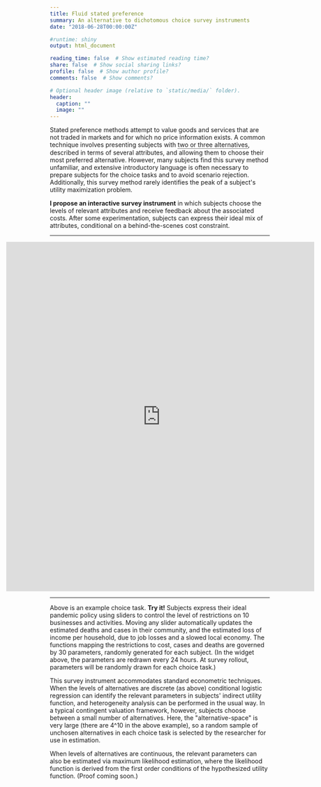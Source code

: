 ```yaml
---
title: Fluid stated preference
summary: An alternative to dichotomous choice survey instruments
date: "2018-06-28T00:00:00Z"

#runtime: shiny
output: html_document

reading_time: false  # Show estimated reading time?
share: false  # Show social sharing links?
profile: false  # Show author profile?
comments: false  # Show comments?

# Optional header image (relative to `static/media/` folder).
header:
  caption: ""
  image: ""
---
```


<style>

u {
  position: relative;
  display: inline-block;
  border-bottom: 1px dotted black;
  text-decoration: none;
}

u span {
visibility: hidden;
  width: 200px;
  background-color: #795548;
  color: #fff;
  text-align: left;
  text-color: white;
  border-radius: 6px;
  padding: 10px 10px 10px 10px;
  
  /* Position the tooltip */
  position: absolute;
  z-index: 1;
  top: 100%;
  left: 50%;
  margin-left: -60px;
  
  opacity: 0;
  transition: opacity 1s;
  }

u:hover span {
  visibility: visible;
  opacity: 1;
}
</style>


Stated preference methods attempt to value goods and services that are not traded in markets and for which no price information exists. A common technique involves presenting subjects with <u>two or three alternatives<span>Typically one alternative is "the status quo" or the option to forgo all costs and benefits associated with the good or service being valued.</span></u>, described in terms of several attributes, and allowing them to choose their most preferred alternative. However, many subjects find this survey method unfamiliar, and extensive introductory language is often necessary to prepare subjects for the choice tasks and to avoid scenario rejection. Additionally, this survey method rarely identifies the peak of a subject's utility maximization problem. 

<strong>I propose an interactive survey instrument</strong> in which subjects choose the levels of relevant attributes and receive feedback about the associated costs. After some experimentation, subjects can express their ideal mix of attributes, conditional on a behind-the-scenes cost constraint.

<HR>

<iframe style="padding-left:-100px; margin-left:-100px" height="800" width="140%" frameborder="no" src="https://joemitchellnelson.shinyapps.io/survey-instrument/"> </iframe>

<HR>

Above is an example choice task. <strong>Try it!</strong> Subjects express their ideal pandemic policy using sliders to control the level of restrictions on 10 businesses and activities. Moving any slider automatically updates the estimated deaths and cases in their community, and the estimated loss of income per household, due to job losses and a slowed local economy. The functions mapping the restrictions to cost, cases and deaths are governed by 30 parameters, randomly generated for each subject. (In the widget above, the parameters are redrawn every 24 hours. At survey rollout, parameters will be randomly drawn for each choice task.)

This survey instrument accommodates standard econometric techniques. When the levels of alternatives are discrete (as above) conditional logistic regression can identify the relevant parameters in subjects' indirect utility function, and heterogeneity analysis can be performed in the usual way. In a typical contingent valuation framework, however, subjects choose between a small number of alternatives. Here, the "alternative-space" is very large (there are 4^10 in the above example), so a random sample of unchosen alternatives in each choice task is selected by the researcher for use in estimation.

When levels of alternatives are continuous, the relevant parameters can also be estimated via maximum likelihood estimation, where the likelihood function is derived from the first order conditions of the hypothesized utility function. (Proof coming soon.)


